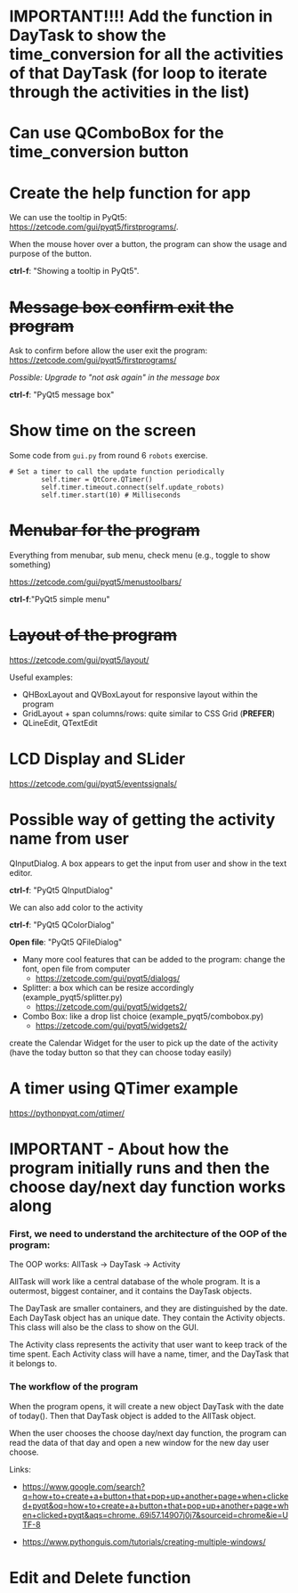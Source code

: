 # IMPORTANT!!!! Add the function in DayTask to show the time_conversion for all the activities of that DayTask (for loop to iterate through the activities in the list)

# Can use QComboBox for the time_conversion button

# Create the help function for app

We can use the tooltip in PyQt5: https://zetcode.com/gui/pyqt5/firstprograms/. 

When the mouse hover over a button, the program can show the usage and purpose of the button. 

**ctrl-f**: "Showing a tooltip in PyQt5".

# ~~Message box confirm exit the program~~

Ask to confirm before allow the user exit the program: https://zetcode.com/gui/pyqt5/firstprograms/

*Possible: Upgrade to "not ask again" in the message box*

**ctrl-f**: "PyQt5 message box"

# Show time on the screen

Some code from `gui.py` from round 6 `robots` exercise.

```
# Set a timer to call the update function periodically
        self.timer = QtCore.QTimer()
        self.timer.timeout.connect(self.update_robots)
        self.timer.start(10) # Milliseconds
```

# ~~Menubar for the program~~

Everything from menubar, sub menu, check menu (e.g., toggle to show something)

https://zetcode.com/gui/pyqt5/menustoolbars/

**ctrl-f**:"PyQt5 simple menu"


# ~~Layout of the program~~

https://zetcode.com/gui/pyqt5/layout/

Useful examples: 
- QHBoxLayout and QVBoxLayout for responsive layout within the program
- GridLayout + span columns/rows: quite similar to CSS Grid (**PREFER**)
- QLineEdit, QTextEdit

# LCD Display and SLider

https://zetcode.com/gui/pyqt5/eventssignals/

# Possible way of getting the activity name from user

QInputDialog. A box appears to get the input from user and show in the text editor.

**ctrl-f**: "PyQt5 QInputDialog"

We can also add color to the activity

**ctrl-f**: "PyQt5 QColorDialog"

**Open file**: "PyQt5 QFileDialog"

- Many more cool features that can be added to the program: change the font, open file from computer
  - https://zetcode.com/gui/pyqt5/dialogs/
- Splitter: a box which can be resize accordingly (example_pyqt5/splitter.py)
  - https://zetcode.com/gui/pyqt5/widgets2/
- Combo Box: like a drop list choice (example_pyqt5/combobox.py)
  - https://zetcode.com/gui/pyqt5/widgets2/

create the Calendar Widget for the user to pick up the date of the activity (have the today button so that they can choose today easily)

# A timer using QTimer example

https://pythonpyqt.com/qtimer/

# IMPORTANT - About how the program initially runs and then the choose day/next day function works along

### First, we need to understand the architecture of the OOP of the program:

The OOP works: AllTask -> DayTask -> Activity

AllTask will work like a central database of the whole program. It is a outermost, biggest container, and it contains the DayTask objects.

The DayTask are smaller containers, and they are distinguished by the date. Each DayTask object has an unique date. They contain the Activity objects. This class will also be the class to show on the GUI.

The Activity class represents the activity that user want to keep track of the time spent. Each Activity class will have a name, timer, and the DayTask that it belongs to.

### The workflow of the program

When the program opens, it will create a new object DayTask with the date of today(). Then that DayTask object is added to the AllTask object.

When the user chooses the choose day/next day function, the program can read the data of that day and open a new window for the new day user choose.

Links: 
- https://www.google.com/search?q=how+to+create+a+button+that+pop+up+another+page+when+clicked+pyqt&oq=how+to+create+a+button+that+pop+up+another+page+when+clicked+pyqt&aqs=chrome..69i57.14907j0j7&sourceid=chrome&ie=UTF-8

- https://www.pythonguis.com/tutorials/creating-multiple-windows/

# Edit and Delete function

